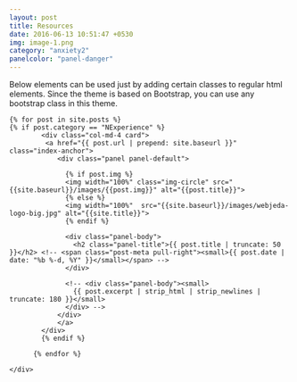 ```yaml
---
layout: post
title: Resources
date: 2016-06-13 10:51:47 +0530
img: image-1.png
category: "anxiety2"
panelcolor: "panel-danger"
---
```

Below elements can be used just by adding certain classes to regular html elements. Since the theme is based on Bootstrap, you can use any bootstrap class in this theme.



<div class="row pack">

    {% for post in site.posts %}  
    {% if post.category == "NExperience" %}
            <div class="col-md-4 card">
             <a href="{{ post.url | prepend: site.baseurl }}" class="index-anchor">    
                <div class="panel panel-default">
                  
                  {% if post.img %}
                  <img width="100%" class="img-circle" src="{{site.baseurl}}/images/{{post.img}}" alt="{{post.title}}">
                  {% else %}
                  <img width="100%"  src="{{site.baseurl}}/images/webjeda-logo-big.jpg" alt="{{site.title}}">
                  {% endif %}
                  
                  <div class="panel-body">
                    <h2 class="panel-title">{{ post.title | truncate: 50 }}</h2> <!-- <span class="post-meta pull-right"><small>{{ post.date | date: "%b %-d, %Y" }}</small></span> -->
                  </div>
                  
                  <!-- <div class="panel-body"><small>
                    {{ post.excerpt | strip_html | strip_newlines | truncate: 180 }}</small>
                  </div> -->
                </div>
                </a>
            </div>
            {% endif %}
        
          {% endfor %}

    </div> 











